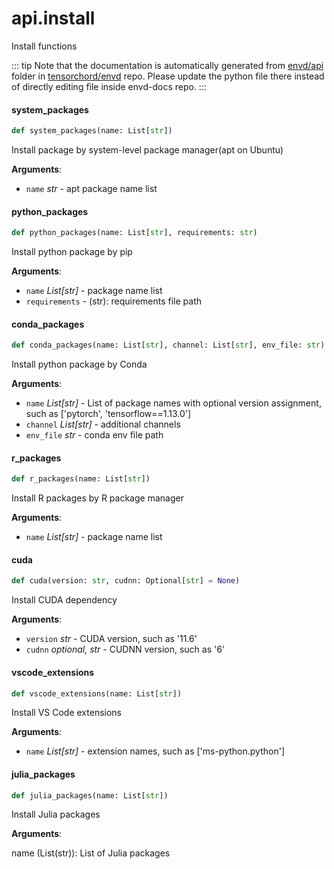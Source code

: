 # api.install

Install functions

::: tip
Note that the documentation is automatically generated from [envd/api](https://github.com/tensorchord/envd/tree/main/envd/api) folder
in [tensorchord/envd](https://github.com/tensorchord/envd/tree/main/envd/api) repo.
Please update the python file there instead of directly editing file inside envd-docs repo.
:::

#### system\_packages

```python
def system_packages(name: List[str])
```

Install package by system-level package manager(apt on Ubuntu)

**Arguments**:

- `name` _str_ - apt package name list

#### python\_packages

```python
def python_packages(name: List[str], requirements: str)
```

Install python package by pip

**Arguments**:

- `name` _List[str]_ - package name list
- `requirements` - (str): requirements file path

#### conda\_packages

```python
def conda_packages(name: List[str], channel: List[str], env_file: str)
```

Install python package by Conda

**Arguments**:

- `name` _List[str]_ - List of package names with optional version assignment,
  such as ['pytorch', 'tensorflow==1.13.0']
- `channel` _List[str]_ - additional channels
- `env_file` _str_ - conda env file path

#### r\_packages

```python
def r_packages(name: List[str])
```

Install R packages by R package manager

**Arguments**:

- `name` _List[str]_ - package name list

#### cuda

```python
def cuda(version: str, cudnn: Optional[str] = None)
```

Install CUDA dependency

**Arguments**:

- `version` _str_ - CUDA version, such as '11.6'
- `cudnn` _optional, str_ - CUDNN version, such as '6'

#### vscode\_extensions

```python
def vscode_extensions(name: List[str])
```

Install VS Code extensions

**Arguments**:

- `name` _List[str]_ - extension names, such as ['ms-python.python']

#### julia\_packages

```python
def julia_packages(name: List[str])
```

Install Julia packages

**Arguments**:

  name (List(str)): List of Julia packages

